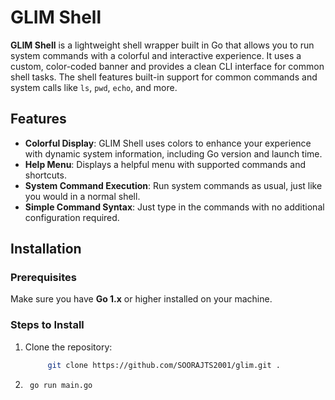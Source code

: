 # GLIM Shell

**GLIM Shell** is a lightweight shell wrapper built in Go that allows you to run system commands with a colorful and interactive experience. It uses a custom, color-coded banner and provides a clean CLI interface for common shell tasks. The shell features built-in support for common commands and system calls like `ls`, `pwd`, `echo`, and more.

## Features

- **Colorful Display**: GLIM Shell uses colors to enhance your experience with dynamic system information, including Go version and launch time.
- **Help Menu**: Displays a helpful menu with supported commands and shortcuts.
- **System Command Execution**: Run system commands as usual, just like you would in a normal shell.
- **Simple Command Syntax**: Just type in the commands with no additional configuration required.

## Installation

### Prerequisites

Make sure you have **Go 1.x** or higher installed on your machine.

### Steps to Install

1. Clone the repository:
   ```bash
        git clone https://github.com/SOORAJTS2001/glim.git .
    ```
2. ```bash
    go run main.go
    ```

